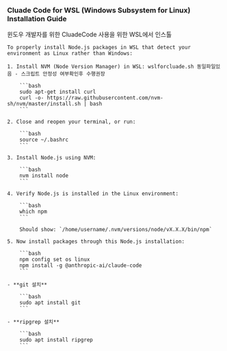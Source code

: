 ### Cluade Code for WSL (Windows Subsystem for Linux) Installation Guide

윈도우 개발자를 위한 CluadeCode 사용을 위한 WSL에서 인스톨

```
To properly install Node.js packages in WSL that detect your environment as Linux rather than Windows:

1. Install NVM (Node Version Manager) in WSL: wslforcluade.sh 동일파일있음 - 스크립트 안정성 여부확인후 수행권장
    
    ```bash
    sudo apt-get install curl
    curl -o- https://raw.githubusercontent.com/nvm-sh/nvm/master/install.sh | bash
    ```
    
2. Close and reopen your terminal, or run:
    
    ```bash
    source ~/.bashrc
    ```
    
3. Install Node.js using NVM:
    
    ```bash
    nvm install node
    ```
    
4. Verify Node.js is installed in the Linux environment:
    
    ```bash
    which npm
    ```
    
    Should show: `/home/username/.nvm/versions/node/vX.X.X/bin/npm`
    
5. Now install packages through this Node.js installation:
    
    ```bash
    npm config set os linux
    npm install -g @anthropic-ai/claude-code
    ```
    
- **git 설치**
    
    ```bash
    sudo apt install git
    ```
    
- **ripgrep 설치**
    
    ```bash
    sudo apt install ripgrep
    ```
```